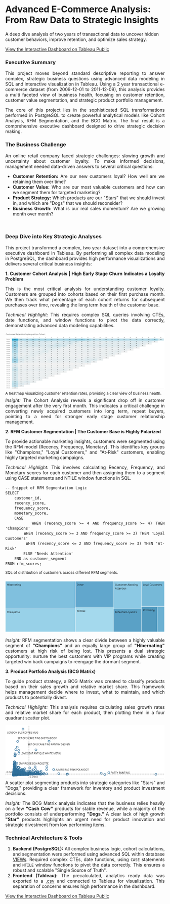 # Advanced E-Commerce Analysis: From Raw Data to Strategic Insights


A deep dive analysis of two years of transactional data to uncover hidden customer behaviors, improve retention, and optimize sales strategy. 
    
<p>

[View the Interactive Dashboard on Tableau Public](https://public.tableau.com/views/Advancede-CommerceAnalysis/DashboardDeep?:language=en-GB&:sid=&:redirect=auth&:display_count=n&:origin=viz_share_link)

**<h3>Executive Summary</h3>**
<div align="justify">

This project moves beyond standard descriptive reporting to answer complex, strategic business questions using advanced data modeling in SQL and interactive visualization in Tableau. Using a 2 year transactional e-commerce dataset (from 2009-12-01 to 2011-12-09), this analysis provides a multi faceted view of business health, focusing on customer retention, customer value segmentation, and strategic product portfolio management.

The core of this project lies in the sophisticated SQL transformations performed in PostgreSQL to create powerful analytical models like Cohort Analysis, RFM Segmentation, and the BCG Matrix. The final result is a comprehensive executive dashboard designed to drive strategic decision making.

### The Business Challenge
An online retail company faced strategic challenges: slowing growth and uncertainty about customer loyalty. To make informed decisions, management needed data-driven answers to several critical questions:

* **Customer Retention:** Are our new customers loyal? How well are we retaining them over time?
* **Customer Value:** Who are our most valuable customers and how can we segment them for targeted marketing?
* **Product Strategy:** Which products are our "Stars" that we should invest in, and which are "Dogs" that we should reconsider?
* **Business Growth:** What is our real sales momentum? Are we growing month over month?

<br>

**<h3>Deep Dive into Key Strategic Analyses</h3>**
This project transformed a complex, two year dataset into a comprehensive executive dashboard in Tableau. By performing all complex data modeling in PostgreSQL, the dashboard provides high performance visualizations and delivers several critical business insights:

**1. Customer Cohort Analysis | High Early Stage Churn Indicates a Loyalty Problem**

This is the most critical analysis for understanding customer loyalty. Customers are grouped into cohorts based on their first purchase month. We then track what percentage of each cohort returns for subsequent purchases over time, revealing the long term health of the customer base.

*Technical Highlight:* This requires complex SQL queries involving CTEs, date functions, and window functions to pivot the data correctly, demonstrating advanced data modeling capabilities.

![cohort analisys](https://github.com/wisnuyulianto/advanced-ecommerce-analysis--from-raw-data-to-strategic-insights/blob/main/visualizations/cohort.png)
<sup>A heatmap visualizing customer retention rates, providing a clear view of business health.</sup>
<br>
*Insight:* The Cohort Analysis reveals a significant drop off in customer engagement after the very first month. This indicates a critical challenge in converting newly acquired customers into long term, repeat buyers, pointing to a need for stronger early stage customer relationship management.

**2. RFM Customer Segmentation | The Customer Base is Highly Polarized**

To provide actionable marketing insights, customers were segmented using the RFM model (Recency, Frequency, Monetary). This identifies key groups like "Champions," "Loyal Customers," and "At-Risk" customers, enabling highly targeted marketing campaigns.

*Technical Highlight:* This involves calculating Recency, Frequency, and Monetary scores for each customer and then assigning them to a segment using CASE statements and NTILE window functions in SQL.
````
-- Snippet of RFM Segmentation Logic
SELECT
    customer_id,
    recency_score,
    frequency_score,
    monetary_score,
    CASE
        WHEN (recency_score >= 4 AND frequency_score >= 4) THEN 'Champions'
        WHEN (recency_score >= 3 AND frequency_score >= 3) THEN 'Loyal Customers'
        WHEN (recency_score <= 2 AND frequency_score >= 3) THEN 'At-Risk'
        ELSE 'Needs Attention'
    END as customer_segment
FROM rfm_scores;
````
<sup>SQL of distribution of customers across different RFM segments.</sup>

![rfm analisys](https://github.com/wisnuyulianto/advanced-ecommerce-analysis--from-raw-data-to-strategic-insights/blob/main/visualizations/rfm.png)

*Insight:* RFM segmentation shows a clear divide between a highly valuable segment of **"Champions"** and an equally large group of **"Hibernating"** customers at high risk of being lost. This presents a dual strategic opportunity: nurture the best customers with VIP programs while creating targeted win back campaigns to reengage the dormant segment.

**3. Product Portfolio Analysis (BCG Matrix)**

To guide product strategy, a BCG Matrix was created to classify products based on their sales growth and relative market share. This framework helps management decide where to invest, what to maintain, and which products to potentially divest.

*Technical Highlight:* This analysis requires calculating sales growth rates and relative market share for each product, then plotting them in a four quadrant scatter plot.

![bcg analisys](https://github.com/wisnuyulianto/advanced-ecommerce-analysis--from-raw-data-to-strategic-insights/blob/main/visualizations/bcg.png)
<br>A scatter plot segmenting products into strategic categories like "Stars" and "Dogs," providing a clear framework for inventory and product investment decisions.

*Insight:* The BCG Matrix analysis indicates that the business relies heavily on a few **"Cash Cow"** products for stable revenue, while a majority of the portfolio consists of underperforming **"Dogs."** A clear lack of high growth **"Star"** products highlights an urgent need for product innovation and strategic divestment from low performing items.




**<h3>Technical Architecture & Tools</h3>**

1. **Backend (PostgreSQL):** All complex business logic, cohort calculations, and segmentation were performed using advanced SQL within database [VIEWs](https://github.com/wisnuyulianto/advanced-ecommerce-analysis--from-raw-data-to-strategic-insights/tree/main/sql_scripts). Required complex CTEs, date functions, using `CASE` statements and `NTILE` window functions to pivot the data correctly. This ensures a robust and scalable "Single Source of Truth".
2. **Frontend (Tableau):** The precalculated, analytics ready data was exported to a [.csv](https://github.com/wisnuyulianto/advanced-ecommerce-analysis--from-raw-data-to-strategic-insights/blob/main/data/clean_online_retail.csv) and connected to Tableau for visualization. This separation of concerns ensures high performance in the dashboard.

[View the Interactive Dashboard on Tableau Public](https://public.tableau.com/views/Advancede-CommerceAnalysis/DashboardDeep?:language=en-GB&:sid=&:redirect=auth&:display_count=n&:origin=viz_share_link)
